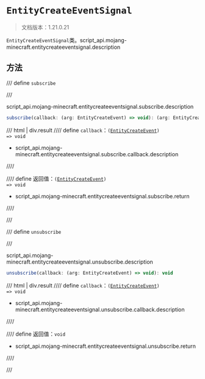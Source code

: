 # `EntityCreateEventSignal`

> 文档版本：1.21.0.21

`EntityCreateEventSignal`类。script_api.mojang-minecraft.entitycreateeventsignal.description

## 方法

/// define
`subscribe`


///

script_api.mojang-minecraft.entitycreateeventsignal.subscribe.description

```js
subscribe(callback: (arg: EntityCreateEvent) => void): (arg: EntityCreateEvent) => void
```

/// html | div.result
//// define
`callback`：<code>(<a href="../entitycreateevent/">EntityCreateEvent</a>) =&gt; void</code>

- script_api.mojang-minecraft.entitycreateeventsignal.subscribe.callback.description


////

//// define
返回值：<code>(<a href="../entitycreateevent/">EntityCreateEvent</a>) =&gt; void</code>

- script_api.mojang-minecraft.entitycreateeventsignal.subscribe.return


////

///


/// define
`unsubscribe`


///

script_api.mojang-minecraft.entitycreateeventsignal.unsubscribe.description

```js
unsubscribe(callback: (arg: EntityCreateEvent) => void): void
```

/// html | div.result
//// define
`callback`：<code>(<a href="../entitycreateevent/">EntityCreateEvent</a>) =&gt; void</code>

- script_api.mojang-minecraft.entitycreateeventsignal.unsubscribe.callback.description


////

//// define
返回值：`void`

- script_api.mojang-minecraft.entitycreateeventsignal.unsubscribe.return


////

///

